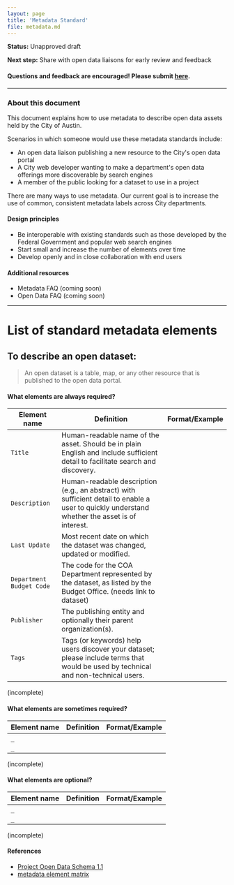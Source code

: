 ```yaml
---
layout: page
title: 'Metadata Standard'
file: metadata.md
---
```


**Status:** Unapproved draft  

**Next step:** Share with open data liaisons for early review and feedback  

#### Questions and feedback are encouraged! Please submit [here](https://github.com/cityofaustin/open-data-docs/milestones/Metadata%20Standard%20v1.0).

***

### About this document


This document explains how to use metadata to describe open data assets held by the City of Austin. 

Scenarios in which someone would use these metadata standards include:
* An open data liaison publishing a new resource to the City's open data portal
* A City web developer wanting to make a department's open data offerings more discoverable by search engines
* A member of the public looking for a dataset to use in a project

There are many ways to use metadata. Our current goal is to increase the use of common, consistent metadata labels across City departments. 

#### Design principles

* Be interoperable with existing standards such as those developed by the Federal Government and popular web search engines
* Start small and increase the number of elements over time
* Develop openly and in close collaboration with end users

#### Additional resources
* Metadata FAQ (coming soon)
* Open Data FAQ (coming soon)

***

# List of standard metadata elements

## To describe an open dataset:
> An open dataset is a table, map, or any other resource that is published to the open data portal.

#### What elements are always required?

Element name | Definition | Format/Example 
--- | --- | --- 
`Title` | Human-readable name of the asset. Should be in plain English and include sufficient detail to facilitate search and discovery. | 
`Description` | Human-readable description (e.g., an abstract) with sufficient detail to enable a user to quickly understand whether the asset is of interest. | 
`Last Update` | Most recent date on which the dataset was changed, updated or modified. | 
`Department Budget Code`  | The code for the COA Department represented by the dataset, as listed by the Budget Office. (needs link to dataset) | 
`Publisher` | The publishing entity and optionally their parent organization(s). | 
`Tags` | Tags (or keywords) help users discover your dataset; please include terms that would be used by technical and non-technical users. | 

(incomplete)

#### What elements are sometimes required? 

Element name | Definition | Format/Example 
--- | --- | --- 
`_` | | 
`_` | | 

(incomplete)

#### What elements are optional? 

Element name | Definition | Format/Example 
--- | --- | --- 
`_` | | 
`_` | | 

(incomplete)

#### References
- [Project Open Data Schema 1.1](https://project-open-data.cio.gov/v1.1/schema/)
- [metadata element matrix](https://docs.google.com/spreadsheets/d/1aKp0ygULe6u6Dbrtj3ZOXn4rN3SV5hv-K5Ho4vlT3EE/edit?usp=sharing)